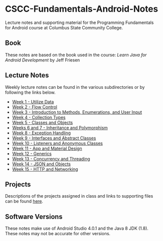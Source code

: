 # CSCC-Fundamentals-Android-Notes

Lecture notes and supporting material for the Programming Fundamentals for
Android course at Columbus State Community College.

## Book

These notes are based on the book used in the course:
*Learn Java for Android Development* by Jeff Friesen

## Lecture Notes

Weekly lecture notes can be found in the various subdirectories or by
following the links below.

- [Week 1 - Utilize Data](week_01/readme.md)
- [Week 2 - Flow Control](week_02/readme.md)
- [Week 3 - Introduction to Methods, Enumerations, and User Input](week_03/readme.md)
- [Week 4 - Collection Types](week_04/readme.md)
- [Week 5 - Classes and Objects](week_05/readme.md)
- [Weeks 6 and 7 - Inheritance and Polymorphism](week_06_07/readme.md)
- [Week 8 - Exception Handling](week_08/readme.md)
- [Week 9 - Interfaces and Abstract Classes](week_09/readme.md)
- [Week 10 - Listeners and Anonymous Classes](week_10/readme.md)
- [Week 11 - App and Material Design]()
- [Week 12 - Generics](week_12/readme.md)
- [Week 13 - Concurrency and Threading](week_13/readme.md)
- [Week 14 - JSON and Objects](week_14/readme.md)
- [Week 15 - HTTP and Networking](week_15/readme.md)

## Projects

Descriptions of the projects assigned in class and links to supporting files
can be found [here](projects/readme.md).

## Software Versions

These notes make use of Android Studio 4.0.1 and the Java 8 JDK (1.8). These notes may
not be accurate for other versions.
